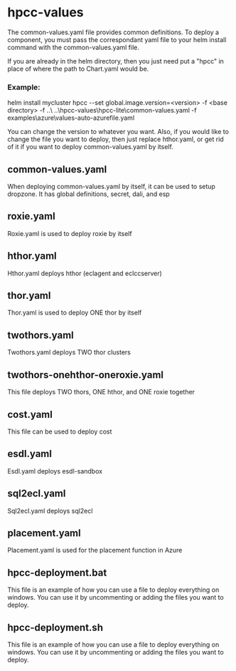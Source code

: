 # hpcc-values

The common-values.yaml file provides common definitions.
To deploy a component, you must pass the correspondant yaml file to your helm install command with the common-values.yaml file.

If you are already in the helm directory, then you just need put a "hpcc" in place of where the path to Chart.yaml would be.
### Example:
helm install mycluster hpcc --set global.image.version=\<version\> -f \<base directory\> -f ..\ ..\hpcc-values\hpcc-lite\common-values.yaml -f examples\azure\values-auto-azurefile.yaml

You can change the version to whatever you want.
Also, if you would like to change the file you want to deploy, then just replace hthor.yaml, or get rid of it if you want to deploy common-values.yaml by itself.

## common-values.yaml
When deploying common-values.yaml by itself, it can be used to setup dropzone.
It has global definitions, secret, dali, and esp

## roxie.yaml
Roxie.yaml is used to deploy roxie by itself

## hthor.yaml
Hthor.yaml deploys hthor (eclagent and eclccserver)

## thor.yaml
Thor.yaml is used to deploy ONE thor by itself

## twothors.yaml
Twothors.yaml deploys TWO thor clusters

## twothors-onehthor-oneroxie.yaml
This file deploys TWO thors, ONE hthor, and ONE roxie together

## cost.yaml
This file can be used to deploy cost

## esdl.yaml
Esdl.yaml deploys esdl-sandbox

## sql2ecl.yaml
Sql2ecl.yaml deploys sql2ecl

## placement.yaml
Placement.yaml is used for the placement function in Azure

## hpcc-deployment.bat
This file is an example of how you can use a file to deploy everything on windows.
You can use it by uncommenting or adding the files you want to deploy.

## hpcc-deployment.sh
This file is an example of how you can use a file to deploy everything on windows.
You can use it by uncommenting or adding the files you want to deploy.